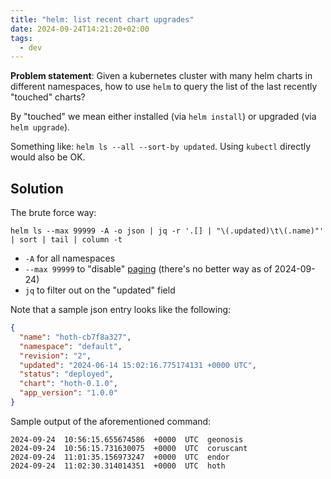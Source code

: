 ```yaml
---
title: "helm: list recent chart upgrades"
date: 2024-09-24T14:21:20+02:00
tags:
  - dev
---
```


**Problem statement**: Given a kubernetes cluster with many helm charts in
different namespaces, how to use `helm` to query the list of the last recently
"touched" charts?

By "touched" we mean either installed (via `helm install`) or upgraded (via
`helm upgrade`).

Something like: `helm ls --all --sort-by updated`. Using `kubectl` directly
would also be OK.


## Solution

The brute force way:

```shell
helm ls --max 99999 -A -o json | jq -r '.[] | "\(.updated)\t\(.name)"' | sort | tail | column -t
```

- `-A` for all namespaces
- `--max 99999` to "disable" [paging](https://github.com/helm/helm/issues/3322) (there's no better way as of 2024-09-24)
- `jq` to filter out on the "updated" field

Note that a sample json entry looks like the following:

```json
{
  "name": "hoth-cb7f8a327",
  "namespace": "default",
  "revision": "2",
  "updated": "2024-06-14 15:02:16.775174131 +0000 UTC",
  "status": "deployed",
  "chart": "hoth-0.1.0",
  "app_version": "1.0.0"
}
```

Sample output of the aforementioned command:

```
2024-09-24  10:56:15.655674586  +0000  UTC  geonosis
2024-09-24  10:56:15.731630075  +0000  UTC  coruscant
2024-09-24  11:01:35.156973247  +0000  UTC  endor
2024-09-24  11:02:30.314014351  +0000  UTC  hoth
```
